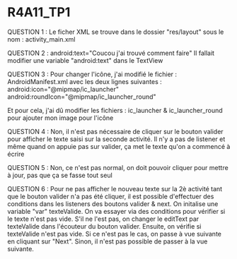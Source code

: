 # R4A11_TP1

QUESTION 1 :
Le ficher XML se trouve dans le dossier "res/layout" sous le nom : activity_main.xml

QUESTION 2 : 
        android:text="Coucou j'ai trouvé comment faire"
Il fallait modifier une variable "android:text" dans le TextView

QUESTION 3 : 
Pour changer l'icône, j'ai modifié le fichier : AndroidManifest.xml avec les deux lignes suivantes : 
        android:icon="@mipmap/ic_launcher"
        android:roundIcon="@mipmap/ic_launcher_round"

Et pour cela, j'ai dû modifier les fichiers : ic_launcher & ic_launcher_round pour ajouter mon image pour l'icône

QUESTION 4 : 
Non, il n'est pas nécessaire de cliquer sur le bouton valider pour afficher le texte saisi sur la seconde activité. Il n'y a pas de listener et même quand on appuie pas sur valider, ça met le texte qu'on a commencé à écrire

QUESTION 5 : 
Non, ce n'est pas normal, on doit pouvoir cliquer pour mettre à jour, pas que ça se fasse tout seul

QUESTION 6 : 
Pour ne pas afficher le nouveau texte sur la 2è activité tant que le bouton valider n'a pas été cliquer, il est possible d'effectuer des conditions dans les listeners des boutons valider & next. On initalise une variable "var" texteValide. On va essayer via des conditions pour vérifier si le texte n'est pas vide. S'il ne l'est pas, on changer le editText par texteValide dans l'écouteur du bouton valider. Ensuite, on vérifie si texteValide n'est pas vide. Si ce n'est pas le cas, on passe à vue suivante en cliquant sur "Next". Sinon, il n'est pas possible de passer à la vue suivante.
